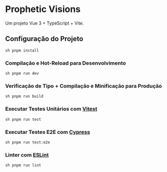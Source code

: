 # Prophetic Visions

Um projeto Vue 3 + TypeScript + Vite.

## Configuração do Projeto

`sh
pnpm install
`

### Compilação e Hot-Reload para Desenvolvimento

`sh
pnpm run dev
`

### Verificação de Tipo + Compilação e Minificação para Produção

`sh
pnpm run build
`

### Executar Testes Unitários com [Vitest](https://vitest.dev/)

`sh
pnpm run test
`

### Executar Testes E2E com [Cypress](https://www.cypress.io/)

`sh
pnpm run test:e2e
`

### Linter com [ESLint](https://eslint.org/)

`sh
pnpm run lint
`
